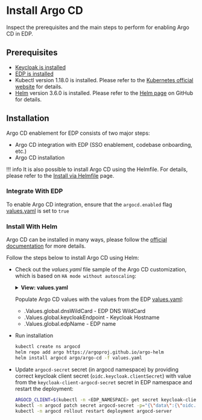 # Install Argo CD

Inspect the prerequisites and the main steps to perform for enabling Argo CD in EDP.

## Prerequisites

* [Keycloak is installed](./install-keycloak.md)
* [EDP is installed](./install-edp.md)
* Kubectl version 1.18.0 is installed. Please refer to the [Kubernetes official website](https://v1-18.docs.kubernetes.io/docs/setup/release/notes/) for details.
* [Helm](https://helm.sh) version 3.6.0 is installed. Please refer to the [Helm page](https://github.com/helm/helm/releases/tag/v3.6.0) on GitHub for details.

## Installation

Argo CD enablement for EDP consists of two major steps:

* Argo CD integration with EDP (SSO enablement, codebase onboarding, etc.)
* Argo CD installation

!!! info
    It is also possible to install Argo CD using the Helmfile. For details, please refer to the [Install via Helmfile](./install-via-helmfile.md#deploy-argo-cd) page.

### Integrate With EDP

To enable Argo CD integration, ensure that the `argocd.enabled` flag [values.yaml](https://github.com/epam/edp-install/blob/master/deploy-templates/values.yaml) is set to `true`

### Install With Helm

Argo CD can be installed in many ways, please follow the [official documentation](https://argo-cd.readthedocs.io/en/stable/operator-manual/installation/) for more details.

Follow the steps below to install Argo CD using Helm:

* Check out the *values.yaml* file sample of the Argo CD customization, which is based on `HA mode without autoscaling`:

  <details>
  <summary><b>View: values.yaml</b></summary>

  ```yaml
  redis-ha:
    enabled: true

  controller:
    enableStatefulSet: true

  server:
    replicas: 2
    extraArgs:
      - "--insecure"
    env:
      - name: ARGOCD_API_SERVER_REPLICAS
        value: '2'
    ingress:
      enabled: true
      hosts:
        - "argocd.{{ .Values.global.dnsWildCard }}"
    config:
      # required when SSO is enabled
      url: "https://argocd.{{ .Values.global.dnsWildCard }}"
      application.instanceLabelKey: argocd.argoproj.io/instance-edp
      oidc.config: |
        name: Keycloak
        issuer: https://{{ .Values.global.keycloakEndpoint }}/auth/realms/{{ .Values.global.edpName }}-main
        clientID: argocd
        clientSecret: $oidc.keycloak.clientSecret
        requestedScopes:
          - openid
          - profile
          - email
          - groups
    rbacConfig:
      # users may be still be able to login,
      # but will see no apps, projects, etc...
      policy.default: ''
      scopes: '[groups]'
      policy.csv: |
        # default global admins
        g, Argo CDAdmins, role:admin

  configs:
    secret:
      extra:
        oidc.keycloak.clientSecret: "REPLACE"

  repoServer:
    replicas: 2

  # we use Keycloak so no DEX is required
  dex:
    enabled: false

  # Disabled for multitenancy env with single instance deployment
  applicationSet:
    enabled: false
  ```

  </details>

    Populate Argo CD values with the values from the EDP [values.yaml](https://github.com/epam/edp-install/blob/master/deploy-templates/values.yaml):

  * .Values.global.dnsWildCard - EDP DNS WildCard
  * .Values.global.keycloakEndpoint - Keycloak Hostname
  * .Values.global.edpName - EDP name

* Run installation

  ```bash
  kubectl create ns argocd
  helm repo add argo https://argoproj.github.io/argo-helm
  helm install argocd argo/argo-cd -f values.yaml
  ```

* Update `argocd-secret` secret (in argocd namespace) by providing correct keycloak client secret (`oidc.keycloak.clientSecret`) with value from the `keycloak-client-argocd-secret` secret in EDP namespace and restart the deployment:

  ```bash
  ARGOCD_CLIENT=$(kubectl -n <EDP_NAMESPACE> get secret keycloak-client-argocd-secret  -o jsonpath='{.data.clientSecret}')
  kubectl -n argocd patch secret argocd-secret -p="{\"data\":{\"oidc.keycloak.clientSecret\": \"${ARGOCD_CLIENT}\"}}" -v=1
  kubectl -n argocd rollout restart deployment argocd-server
  ```

